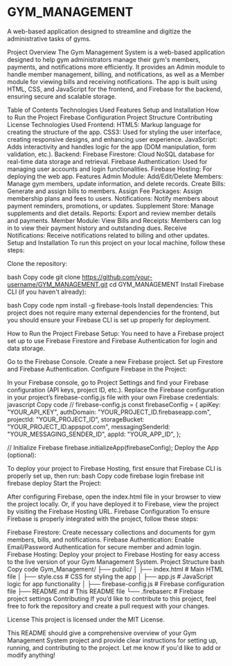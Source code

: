 # GYM_MANAGEMENT
A web-based application designed to streamline and digitize the administrative tasks of gyms. 

Project Overview
The Gym Management System is a web-based application designed to help gym administrators manage their gym's members, payments, and notifications more efficiently. It provides an Admin module to handle member management, billing, and notifications, as well as a Member module for viewing bills and receiving notifications. The app is built using HTML, CSS, and JavaScript for the frontend, and Firebase for the backend, ensuring secure and scalable storage.

Table of Contents
Technologies Used
Features
Setup and Installation
How to Run the Project
Firebase Configuration
Project Structure
Contributing
License
Technologies Used
Frontend:
HTML5: Markup language for creating the structure of the app.
CSS3: Used for styling the user interface, creating responsive designs, and enhancing user experience.
JavaScript: Adds interactivity and handles logic for the app (DOM manipulation, form validation, etc.).
Backend:
Firebase Firestore: Cloud NoSQL database for real-time data storage and retrieval.
Firebase Authentication: Used for managing user accounts and login functionalities.
Firebase Hosting: For deploying the web app.
Features
Admin Module:
Add/Edit/Delete Members: Manage gym members, update information, and delete records.
Create Bills: Generate and assign bills to members.
Assign Fee Packages: Assign membership plans and fees to users.
Notifications: Notify members about payment reminders, promotions, or updates.
Supplement Store: Manage supplements and diet details.
Reports: Export and review member details and payments.
Member Module:
View Bills and Receipts: Members can log in to view their payment history and outstanding dues.
Receive Notifications: Receive notifications related to billing and other updates.
Setup and Installation
To run this project on your local machine, follow these steps:

Clone the repository:

bash
Copy code
git clone https://github.com/your-username/GYM_MANAGEMENT.git
cd GYM_MANAGEMENT
Install Firebase CLI (if you haven't already):

bash
Copy code
npm install -g firebase-tools
Install dependencies: This project does not require many external dependencies for the frontend, but you should ensure your Firebase CLI is set up properly for deployment.

How to Run the Project
Firebase Setup: You need to have a Firebase project set up to use Firebase Firestore and Firebase Authentication for login and data storage.

Go to the Firebase Console.
Create a new Firebase project.
Set up Firestore and Firebase Authentication.
Configure Firebase in the Project:

In your Firebase console, go to Project Settings and find your Firebase configuration (API keys, project ID, etc.).
Replace the Firebase configuration in your project’s firebase-config.js file with your own Firebase credentials:
javascript
Copy code
// firebase-config.js
const firebaseConfig = {
  apiKey: "YOUR_API_KEY",
  authDomain: "YOUR_PROJECT_ID.firebaseapp.com",
  projectId: "YOUR_PROJECT_ID",
  storageBucket: "YOUR_PROJECT_ID.appspot.com",
  messagingSenderId: "YOUR_MESSAGING_SENDER_ID",
  appId: "YOUR_APP_ID",
};

// Initialize Firebase
firebase.initializeApp(firebaseConfig);
Deploy the App (optional):

To deploy your project to Firebase Hosting, first ensure that Firebase CLI is properly set up, then run:
bash
Copy code
firebase login
firebase init
firebase deploy
Start the Project:

After configuring Firebase, open the index.html file in your browser to view the project locally.
Or, if you have deployed it to Firebase, view the project by visiting the Firebase Hosting URL.
Firebase Configuration
To ensure Firebase is properly integrated with the project, follow these steps:

Firebase Firestore: Create necessary collections and documents for gym members, bills, and notifications.
Firebase Authentication: Enable Email/Password Authentication for secure member and admin login.
Firebase Hosting: Deploy your project to Firebase Hosting for easy access to the live version of your Gym Management System.
Project Structure
bash
Copy code
Gym_Management/
├── public/
│   ├── index.html           # Main HTML file
│   ├── style.css            # CSS for styling the app
│   ├── app.js               # JavaScript logic for app functionality
│   ├── firebase-config.js   # Firebase configuration file
├── README.md                # This README file
└── .firebaserc              # Firebase project settings
Contributing
If you’d like to contribute to this project, feel free to fork the repository and create a pull request with your changes.

License
This project is licensed under the MIT License.

This README should give a comprehensive overview of your Gym Management System project and provide clear instructions for setting up, running, and contributing to the project. Let me know if you'd like to add or modify anything!











